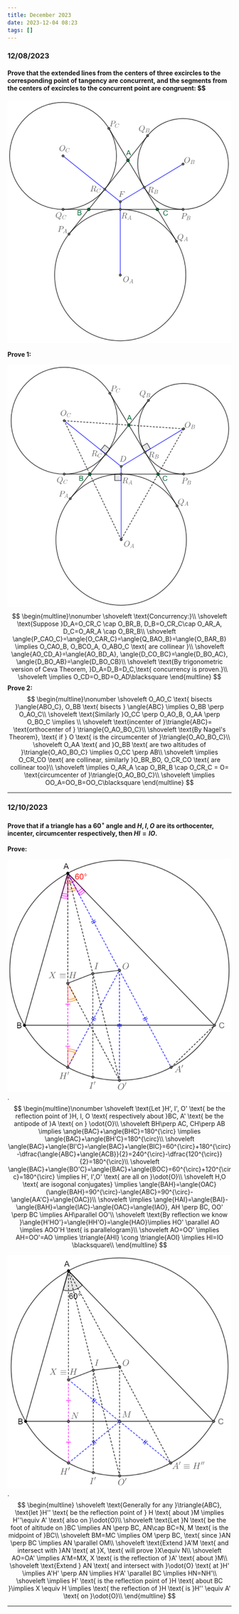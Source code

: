 ```yaml
---
title: December 2023
date: 2023-12-04 08:23
tags: []
---
```


### 12/08/2023

#### Prove that the extended lines from the centers of three excircles to the corresponding point of tangency are concurrent, and the segments from the centers of excircles to the concurrent point are congruent: $$

![image-20231208232723874](/assets/images/2023/image-20231208232723874.png)

**Prove 1:**

![image-20231209010909779](/assets/images/2023/image-20231209010909779.png)
$$
\begin{multline}\nonumber
\shoveleft \text{Concurrency:}\\
\shoveleft \text{Suppose }D_A=O_CR_C \cap O_BR_B, D_B=O_CR_C\cap O_AR_A, D_C=O_AR_A \cap O_BR_B\\
\shoveleft \angle{P_CAO_C}=\angle{O_CAR_C}=\angle{Q_BAO_B}=\angle{O_BAR_B} \implies O_CAO_B, O_BCO_A, O_ABO_C  \text{ are collinear }\\
\shoveleft \angle{AO_CD_A}=\angle{AO_BD_A}, \angle{D_CO_BC}=\angle{D_BO_AC}, \angle{D_BO_AB}=\angle{D_BO_CB}\\
\shoveleft \text{By trigonometric version of Ceva Theorem, }D_A=D_B=D_C,\text{ concurrency is proven.}\\
\shoveleft \implies O_CD=O_BD=O_AD\blacksquare
\end{multline}
$$
**Prove 2:**
$$
\begin{multline}\nonumber
\shoveleft O_AO_C \text{ bisects }\angle{ABO_C}, O_BB \text{ bisects } \angle{ABC} \implies O_BB \perp O_AO_C\\
\shoveleft \text{Similarly }O_CC \perp O_AO_B, O_AA \perp O_BO_C \implies \\
\shoveleft \text{incenter of }\triangle{ABC}= \text{orthocenter of } \triangle{O_AO_BO_C}\\
\shoveleft \text{By Nagel's Theorem}, \text{ if } O \text{ is the circumcenter of }\triangle{O_AO_BO_C}\\
\shoveleft O_AA \text{ and }O_BB \text{ are two altitudes of }\triangle{O_AO_BO_C} \implies O_CC \perp AB\\
\shoveleft \implies O_CR_CO \text{ are collinear, similarly }O_BR_BO, O_CR_CO \text{ are collinear too}\\
\shoveleft \implies O_AR_A \cap O_BR_B \cap O_CR_C = O= \text{circumcenter of }\triangle{O_AO_BO_C}\\
\shoveleft \implies OO_A=OO_B=OO_C\blacksquare
\end{multline}
$$

---

### 12/10/2023

#### Prove that if a triangle has a $60^{\circ}$ angle and $H,I,O$ are its orthocenter, incenter, circumcenter respectively, then $HI=IO$.

**Prove:**

![image-20231210145128543](/assets/images/2023/image-20231210144754051.png)
.
$$
\begin{multline}\nonumber
\shoveleft \text{Let }H', I', O' \text{ be the reflection point of }H, I, O \text{ respectively about }BC, A' \text{ be the antipode  of }A \text{ on } \odot{O}\\
\shoveleft BH\perp AC, CH\perp AB \implies \angle{BAC}+\angle{BHC}=180^{\circ} \implies \angle{BAC}+\angle{BH'C}=180^{\circ}\\
\shoveleft \angle{BAC}+\angle{BI'C}=\angle{BAC}+\angle{BIC}=60^{\circ}+180^{\circ}-\dfrac{\angle{ABC}+\angle{ACB}}{2}=240^{\circ}-\dfrac{120^{\circ}}{2}=180^{\circ}\\
\shoveleft \angle{BAC}+\angle{BO'C}=\angle{BAC}+\angle{BOC}=60^{\circ}+120^{\circ}=180^{\circ} \implies H', I',O' \text{ are all on }\odot{O}\\
\shoveleft H,O \text{ are isogonal conjugates} \implies \angle{BAH}=\angle{OAC} (\angle{BAH}=90^{\circ}-\angle{ABC}=90^{\circ}-\angle{AA'C}=\angle{OAC})\\
\shoveleft \implies \angle{HAI}=\angle{BAI}-\angle{BAH}=\angle{IAC}-\angle{OAC}=\angle{IAO}, AH \perp BC, OO' \perp BC \implies AH\parallel OO'\\
\shoveleft \text{By reflection we know }\angle{H'HO'}=\angle{HH'O}=\angle{HAO}\implies HO' \parallel AO \implies AOO'H \text{ is parallelogram}\\
\shoveleft AO=OO' \implies AH=OO'=AO \implies \triangle{AHI} \cong \triangle{AOI} \implies HI=IO \blacksquare\\
\end{multline}
$$

![image-20231210135845388](/assets/images/2023/image-20231210133830323.png)
.
$$
\begin{multline}
\shoveleft \text{Generally for any  }\triangle{ABC}, \text{let }H'' \text{ be the reflection point of } H \text{ about }M \implies H''\equiv A' \text{ also on }\odot{O}\\
\shoveleft \text{Let }N \text{ be the foot of altitude on }BC \implies AN \perp BC, AN\cap BC=N, M \text{ is the midpoint of }BC\\
\shoveleft BM=MC \implies OM \perp BC, \text{ since }AN \perp BC \implies AN \parallel OM\\
\shoveleft \text{Extend }A'M \text{ and intersect with }AN \text{ at }X, \text{ will prove }X\equiv N\\
\shoveleft AO=OA' \implies A'M=MX, X \text{ is the reflection of }A' \text{ about }M\\
\shoveleft \text{Extend } AN \text{ and intersect with }\odot{O} \text{ at }H' \implies A'H' \perp AN \implies H'A' \parallel BC \implies HN=NH'\\
\shoveleft \implies H' \text{ is the reflection point of }H \text{ about BC }\implies X \equiv H \implies \text{ the reflection of }H \text{ is }H'' \equiv A' \text{ on }\odot{O}\\
\end{multline}
$$

---
